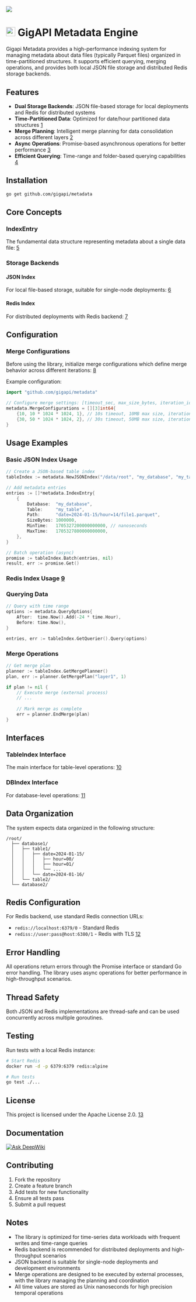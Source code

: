 # <img src="https://github.com/user-attachments/assets/5b0a4a37-ecab-4ca6-b955-1a2bbccad0b4" />

# <img src="https://github.com/user-attachments/assets/74a1fa93-5e7e-476d-93cb-be565eca4a59" height=25 /> GigAPI Metadata Engine

Gigapi Metadata provides a high-performance indexing system for managing metadata about data files (typically Parquet files) organized in time-partitioned structures. It supports efficient querying, merging operations, and provides both local JSON file storage and distributed Redis storage backends.

## Features

- **Dual Storage Backends**: JSON file-based storage for local deployments and Redis for distributed systems
- **Time-Partitioned Data**: Optimized for date/hour partitioned data structures [1](#0-0) 
- **Merge Planning**: Intelligent merge planning for data consolidation across different layers [2](#0-1) 
- **Async Operations**: Promise-based asynchronous operations for better performance [3](#0-2) 
- **Efficient Querying**: Time-range and folder-based querying capabilities [4](#0-3) 

## Installation

```bash
go get github.com/gigapi/metadata
```

## Core Concepts

### IndexEntry

The fundamental data structure representing metadata about a single data file: [5](#0-4) 

### Storage Backends

#### JSON Index
For local file-based storage, suitable for single-node deployments: [6](#0-5) 

#### Redis Index  
For distributed deployments with Redis backend: [7](#0-6) 

## Configuration

### Merge Configurations

Before using the library, initialize merge configurations which define merge behavior across different iterations: [8](#0-7) 

Example configuration:
```go
import "github.com/gigapi/metadata"

// Configure merge settings: [timeout_sec, max_size_bytes, iteration_id]
metadata.MergeConfigurations = [][3]int64{
    {10, 10 * 1024 * 1024, 1}, // 10s timeout, 10MB max size, iteration 1
    {30, 50 * 1024 * 1024, 2}, // 30s timeout, 50MB max size, iteration 2
}
```

## Usage Examples

### Basic JSON Index Usage

```go
// Create a JSON-based table index
tableIndex := metadata.NewJSONIndex("/data/root", "my_database", "my_table")

// Add metadata entries
entries := []*metadata.IndexEntry{
    {
        Database:  "my_database",
        Table:     "my_table", 
        Path:      "date=2024-01-15/hour=14/file1.parquet",
        SizeBytes: 1000000,
        MinTime:   1705327200000000000, // nanoseconds
        MaxTime:   1705327800000000000,
    },
}

// Batch operation (async)
promise := tableIndex.Batch(entries, nil)
result, err := promise.Get()
```

### Redis Index Usage [9](#0-8) 

### Querying Data

```go
// Query with time range
options := metadata.QueryOptions{
    After:  time.Now().Add(-24 * time.Hour),
    Before: time.Now(),
}

entries, err := tableIndex.GetQuerier().Query(options)
```

### Merge Operations

```go
// Get merge plan
planner := tableIndex.GetMergePlanner()
plan, err := planner.GetMergePlan("layer1", 1)

if plan != nil {
    // Execute merge (external process)
    // ...
    
    // Mark merge as complete
    err = planner.EndMerge(plan)
}
```

## Interfaces

### TableIndex Interface

The main interface for table-level operations: [10](#0-9) 

### DBIndex Interface  

For database-level operations: [11](#0-10) 

## Data Organization

The system expects data organized in the following structure:
```
/root/
  ├── database1/
  │   ├── table1/
  │   │   ├── date=2024-01-15/
  │   │   │   ├── hour=00/
  │   │   │   ├── hour=01/
  │   │   │   └── ...
  │   │   └── date=2024-01-16/
  │   └── table2/
  └── database2/
```

## Redis Configuration

For Redis backend, use standard Redis connection URLs:
- `redis://localhost:6379/0` - Standard Redis
- `rediss://user:pass@host:6380/1` - Redis with TLS [12](#0-11) 

## Error Handling

All operations return errors through the Promise interface or standard Go error handling. The library uses async operations for better performance in high-throughput scenarios.

## Thread Safety

Both JSON and Redis implementations are thread-safe and can be used concurrently across multiple goroutines.

## Testing

Run tests with a local Redis instance:
```bash
# Start Redis
docker run -d -p 6379:6379 redis:alpine

# Run tests  
go test ./...
```

## License

This project is licensed under the Apache License 2.0. [13](#0-12) 

## Documentation

[![Ask DeepWiki](https://deepwiki.com/badge.svg)](https://deepwiki.com/gigapi/metadata)

## Contributing

1. Fork the repository
2. Create a feature branch
3. Add tests for new functionality
4. Ensure all tests pass
5. Submit a pull request

## Notes

- The library is optimized for time-series data workloads with frequent writes and time-range queries
- Redis backend is recommended for distributed deployments and high-throughput scenarios
- JSON backend is suitable for single-node deployments and development environments
- Merge operations are designed to be executed by external processes, with the library managing the planning and coordination
- All time values are stored as Unix nanoseconds for high precision temporal operations
